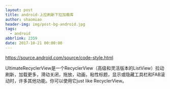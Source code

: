 ```yaml
---
layout: post
title: android-上拉刷新下拉加载库
author: shaomiao
header-img: img/post-bg-android.jpg
tags:
  - android
abbrlink: 2359
date: 2017-10-21 00:00:00
---
```

https://source.android.com/source/code-style.html

UltimateRecyclerView是一个RecyclerView（高级和灵活版本的ListView）拉动刷新，加载更多，滑动关闭，拖放，动画，粘性标题，显示或隐藏工具栏和FAB滚动时，许多其他功能。你可以使用它just like RecyclerView。

